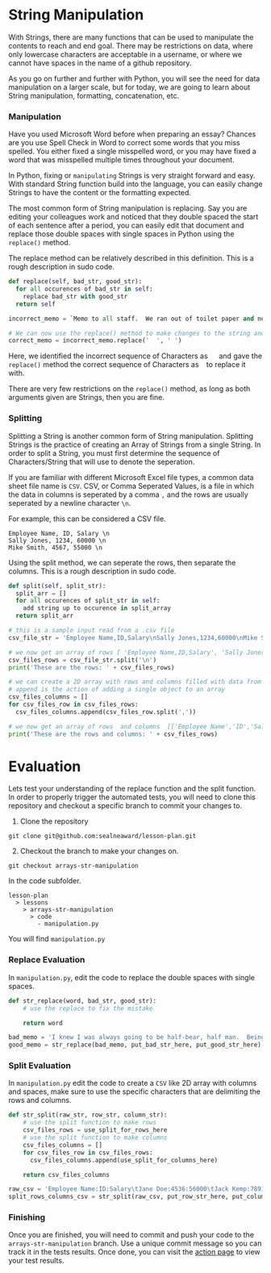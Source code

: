 # String Manipulation

With Strings, there are many functions that can be used to manipulate the contents to reach and end goal. There may be restrictions on data, where only lowercase characters are acceptable in a username, or where we cannot have spaces in the name of a github repository.

As you go on further and further with Python, you will see the need for data manipulation on a larger scale, but for today, we are going to learn about String manipulation, formatting, concatenation, etc.

### Manipulation

Have you used Microsoft Word before when preparing an essay? Chances are you use Spell Check in Word to correct some words that you miss spelled. You either fixed a single misspelled word, or you may have fixed a word that was misspelled multiple times throughout your document.

In Python, fixing or `manipulating` Strings is very straight forward and easy. With standard String function build into the language, you can easily change Strings to have the content or the formatting expected.

The most common form of String manipulation is replacing.
Say you are editing your colleagues work and noticed that they double spaced the start of each sentence after a period, you can easily edit that document and replace those double spaces with single spaces in Python using the `replace()` method.

The replace method can be relatively described in this definition.
This is a rough description in sudo code.
```py
def replace(self, bad_str, good_str):
  for all occurences of bad_str in self:
    replace bad_str with good_str
  return self
```

```py
incorrect_memo = `Memo to all staff.  We ran out of toilet paper and need more.  My cat may have ate it all`

# We can now use the replace() method to make changes to the string and place it in a new variables.
correct_memo = incorrect_memo.replace('  ', ' ')
```

Here, we identified the incorrect sequence of Characters as `  ` and gave the `replace()` method the correct sequence of Characters as ` ` to replace it with.

There are very few restrictions on the `replace()` method, as long as both arguments given are Strings, then you are fine.

### Splitting

Splitting a String is another common form of String manipulation. Splitting Strings is the practice of creating an Array of Strings from a single String. In order to split a String, you must first determine the sequence of Characters/String that will use to denote the seperation.

If you are familiar with different Microsoft Excel file types, a common data sheet file name is `CSV`. CSV, or Comma Seperated Values, is a file in which the data in columns is seperated by a comma `,` and the rows are usually seperated by a newline character `\n`.

For example, this can be considered a CSV file.

```
Employee Name, ID, Salary \n
Sally Jones, 1234, 60000 \n
Mike Smith, 4567, 55000 \n
```

Using the split method, we can seperate the rows, then separate the columns.
This is a rough description in sudo code.
```py
def split(self, split_str):
  split_arr = []
  for all occurences of split_str in self:
    add string up to occurence in split_array
  return split_arr
```

```py
# this is a sample input read from a .csv file
csv_file_str = 'Employee Name,ID,Salary\nSally Jones,1234,60000\nMike Smith, 4567,55000\n'

# we now get an array of rows [ 'Employee Name,ID,Salary', 'Sally Jones, 1234,60000', '...']
csv_files_rows = csv_file_str.split('\n')
print('These are the rows: ' + csv_files_rows)

# we can create a 2D array with rows and columns filled with data from rows
# append is the action of adding a single object to an array
csv_files_columns = []
for csv_files_row in csv_files_rows:
  csv_files_columns.append(csv_files_row.split(','))

# we now get an array of rows  and columns  [['Employee Name','ID','Salary'], ['Sally Jones','1234','60000'], ['...', '...']]
print('These are the rows and columns: ' + csv_files_rows)
```

# Evaluation

Lets test your understanding of the replace function and the split function.
In order to properly trigger the automated tests, you will need to clone this repository and checkout a specific branch to commit your changes to.

1. Clone the repository

```
git clone git@github.com:sealneaward/lesson-plan.git
```

2. Checkout the branch to make your changes on.

```
git checkout arrays-str-manipulation
```

In the code subfolder.
```
lesson-plan
  > lessons
    > arrays-str-manipulation
      > code
        - manipulation.py
```
You will find `manipulation.py`

### Replace Evaluation

In `manipulation.py`, edit the code to replace the double spaces with single spaces.

```py
def str_replace(word, bad_str, good_str):
    # use the replace to fix the mistake

    return word

bad_memo = 'I knew I was always going to be half-bear, half man.  Being mixed race is so meta, I bet Neil would never understand.  What would he know?'
good_memo = str_replace(bad_memo, put_bad_str_here, put_good_str_here)
```

### Split Evaluation

In `manipulation.py` edit the code to create a `CSV` like 2D array with columns and spaces, make sure to use the specific characters that are delimiting the rows and columns.

```py
def str_split(raw_str, row_str, column_str):
    # use the split function to make rows
    csv_files_rows = use_split_for_rows_here
    # use the split function to make columns
    csv_files_columns = []
    for csv_files_row in csv_files_rows:
      csv_files_columns.append(use_split_for_columns_here)

    return csv_files_columns

raw_csv = 'Employee Name:ID:Salary\tJane Doe:4536:56000\tJack Kemp:7891:65000'
split_rows_columns_csv = str_split(raw_csv, put_row_str_here, put_column_str_here)
```

### Finishing

Once you are finished, you will need to commit and push your code to the `arrays-str-manipulation` branch. Use a unique commit message so you can track it in the tests results. Once done, you can visit the [action page](https://github.com/sealneaward/lesson-plan/actions) to view your test results.
